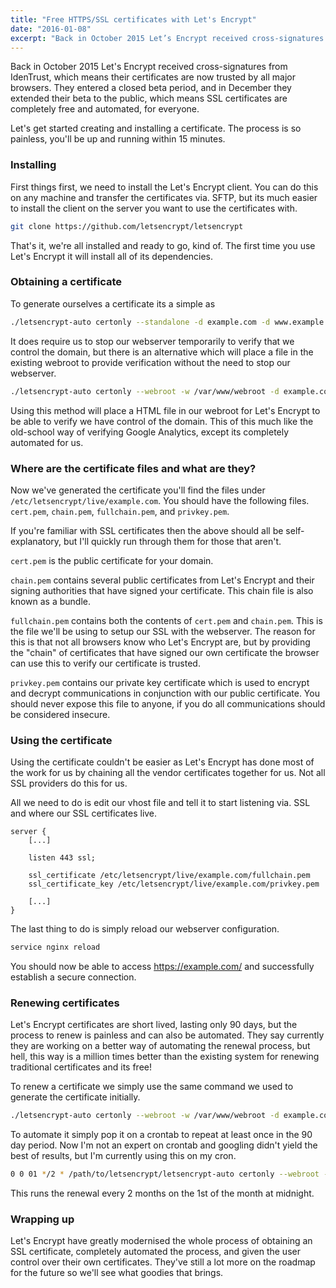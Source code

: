 ```yaml
---
title: "Free HTTPS/SSL certificates with Let's Encrypt"
date: "2016-01-08"
excerpt: "Back in October 2015 Let’s Encrypt received cross-signatures from IdenTrust, which means their certificates are now trusted by all major browsers. They entered a closed beta period, and in December they extended their beta to the public, which means SSL certificates are completely free and automated, for everyone. Let’s get started creating and installing a certificate."
---
```


Back in October 2015 Let's Encrypt received cross-signatures from IdenTrust, which means their certificates are now trusted by all major browsers. They entered a closed beta period, and in December they extended their beta to the public, which means SSL certificates are completely free and automated, for everyone.

Let's get started creating and installing a certificate. The process is so painless, you'll be up and running within 15 minutes.

### Installing

First things first, we need to install the Let's Encrypt client. You can do this on any machine and transfer the certificates via. SFTP, but its much easier to install the client on the server you want to use the certificates with.

```sh
git clone https://github.com/letsencrypt/letsencrypt
```

That's it, we're all installed and ready to go, kind of. The first time you use  Let's Encrypt it will install all of its dependencies.

### Obtaining a certificate

To generate ourselves a certificate its a simple as

```sh
./letsencrypt-auto certonly --standalone -d example.com -d www.example.com
```

It does require us to stop our webserver temporarily to verify that we control the domain, but there is an alternative which will place a file in the existing webroot to provide verification without the need to stop our webserver.

```sh
./letsencrypt-auto certonly --webroot -w /var/www/webroot -d example.com -d www.example.com
```

Using this method will place a HTML file in our webroot for Let's Encrypt to be able to verify we have control of the domain. This of this much like the old-school way of verifying Google Analytics, except its completely automated for us.

### Where are the certificate files and what are they?

Now we've generated the certificate you'll find the files under `/etc/letsencrypt/live/example.com`. You should have the following files. `cert.pem`, `chain.pem`, `fullchain.pem`, and `privkey.pem`.

If you're familiar with SSL certificates then the above should all be self-explanatory, but I'll quickly run through them for those that aren't.

`cert.pem` is the public certificate for your domain.

`chain.pem` contains several public certificates from Let's Encrypt and their signing authorities that have signed your certificate. This chain file is also known as a bundle.

`fullchain.pem` contains both the contents of `cert.pem` and `chain.pem`. This is the file we'll be using to setup our SSL with the webserver. The reason for this is that not all browsers know who Let's Encrypt are, but by providing the "chain" of certificates that have signed our own certificate the browser can use this to verify our certificate is trusted.

`privkey.pem` contains our private key certificate which is used to encrypt and decrypt communications in conjunction with our public certificate. You should never expose this file to anyone, if you do all communications should be considered insecure.

### Using the certificate

Using the certificate couldn't be easier as Let's Encrypt has done most of the work for us by chaining all the vendor certificates together for us. Not all SSL providers do this for us.

All we need to do is edit our vhost file and tell it to start listening via. SSL and where our SSL certificates live.

```
server {
    [...]

    listen 443 ssl;

    ssl_certificate /etc/letsencrypt/live/example.com/fullchain.pem
    ssl_certificate_key /etc/letsencrypt/live/example.com/privkey.pem

    [...]
}
```

The last thing to do is simply reload our webserver configuration.

```sh
service nginx reload
```

You should now be able to access https://example.com/ and successfully establish a secure connection.

### Renewing certificates

Let's Encrypt certificates are short lived, lasting only 90 days, but the process to renew is painless and can also be automated. They say currently they are working on a better way of automating the renewal process, but hell, this way is a million times better than the existing system for renewing traditional certificates and its free!

To renew a certificate we simply use the same command we used to generate the certificate initially.

```sh
./letsencrypt-auto certonly --webroot -w /var/www/webroot -d example.com -d www.example.com
```

To automate it simply pop it on a crontab to repeat at least once in the 90 day period. Now I'm not an expert on crontab and googling didn't yield the best of results, but I'm currently using this on my cron.

```sh
0 0 01 */2 * /path/to/letsencrypt/letsencrypt-auto certonly --webroot -w /var/www/webroot -d example.com -d www.example.com
```

This runs the renewal every 2 months on the 1st of the month at midnight.

### Wrapping up

Let's Encrypt have greatly modernised the whole process of obtaining an SSL certificate, completely automated the process, and given the user control over their own certificates. They've still a lot more on the roadmap for the future so we'll see what goodies that brings.
